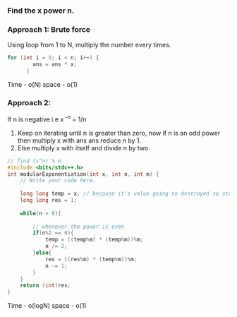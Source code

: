 ### Find the x power n.

### Approach 1: Brute force

Using loop from 1 to N, multiply the number every times.

```c++
for (int i = 0; i < n; i++) {
        ans = ans * x;
      }
```
Time - o(N)
space - o(1)

### Approach 2:

If n is negative i.e x<sup> -n</sup> = 1/n

1. Keep on iterating until n is greater than zero, now if n is an odd power then multiply x with ans ans reduce n by 1. 
2. Else multiply x with itself and divide n by two.

```c++
// find (x^n) % m
#include <bits/stdc++.h> 
int modularExponentiation(int x, int n, int m) {
	// Write your code here.
    
    long long temp = x; // because it's value going to destroyed so store make a duplicate
    long long res = 1;
    
    while(n > 0){
        
        // whenever the power is even
        if(n%2 == 0){
            temp = ((temp%m) * (temp%m))%m;
            n /= 2;
        }else{
            res = ((res%m) * (temp%m))%m;
            n -= 1;
        }   
    }
    return (int)res;
}
```

Time - o(logN)
space - o(1)
